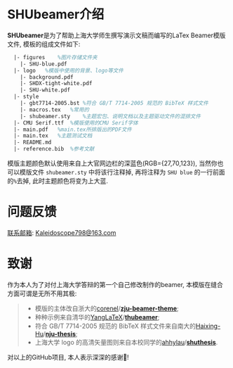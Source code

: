 <!-- Author : Kaleidoscope-->
<!-- Program Email: Kaleidoscope798@163.com -->

# SHUbeamer介绍

**SHUbeamer**是为了帮助上海大学师生撰写演示文稿而编写的LaTex Beamer模版文件, 模板的组成文件如下: 

```latex
  |- figures	%图片存储文件夹
    |- SHU-blue.pdf
  |- logo	%模版中使用的背景、logo等文件
    |- background.pdf
    |- SHDX-tight-white.pdf
    |- SHU-white.pdf
  |- style	
    |- gbt7714-2005.bst	%符合 GB/T 7714-2005 规范的 BibTeX 样式文件
    |- macros.tex	%常用的
    |- shubeamer.sty	%主题宏包、说明文档以及主题驱动文件的混排文件
  |- CMU Serif.ttf	%模版使用的CMU Serif字体
  |- main.pdf	%main.tex所排版出的PDF文件
  |- main.tex	%主题测试文档
  |- README.md
  |- reference.bib	%参考文献
```

模版主题颜色默认使用来自上大官网边栏的深蓝色(RGB={27,70,123}), 当然你也可以模版文件 `shubeamer.sty` 中将该行注释掉, 再将注释为 `SHU blue` 的一行前面的`%`去掉, 此时主题颜色将变为上大蓝. 

# 问题反馈

[联系邮箱](Kaleidoscope798@163.com): Kaleidoscope798@163.com

# 致谢

作为本人为了对付上海大学答辩的第一个自己修改制作的beamer, 本模版在缝合方面可谓是无所不用其极: 

> - 模版的主体改自浙大的[corenel](https://github.com/corenel)/**[zju-beamer-theme](https://github.com/corenel/zju-beamer-theme)**; 
> - 种种示例来自清华的[YangLaTeX](https://github.com/YangLaTeX)/**[thubeamer](https://github.com/YangLaTeX/thubeamer)**; 
> - 符合 GB/T 7714-2005 规范的 BibTeX 样式文件来自南大的[Haixing-Hu](https://github.com/Haixing-Hu)/**[nju-thesis](https://github.com/Haixing-Hu/nju-thesis)**; 
> - 上海大学 logo 的高清矢量图则来自本校同学的[ahhylau](https://github.com/ahhylau)/**[shuthesis](https://github.com/ahhylau/shuthesis)**. 

对以上的GitHub项目, 本人表示深深的感谢🙏! 